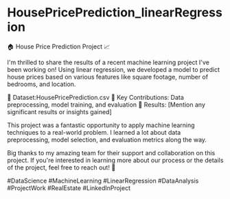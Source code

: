 # HousePricePrediction_linearRegression
🏠 House Price Prediction Project 📈

I'm thrilled to share the results of a recent machine learning project I've been working on! Using linear regression, we developed a model to predict house prices based on various features like square footage, number of bedrooms, and location.

🔹 Dataset:HousePricePrediction.csv
🔹 Key Contributions: Data preprocessing, model training, and evaluation
🔹 Results: [Mention any significant results or insights gained]

This project was a fantastic opportunity to apply machine learning techniques to a real-world problem. I learned a lot about data preprocessing, model selection, and evaluation metrics along the way.

Big thanks to my amazing team for their support and collaboration on this project. If you're interested in learning more about our process or the details of the project, feel free to reach out! 🚀

#DataScience #MachineLearning #LinearRegression #DataAnalysis #ProjectWork #RealEstate #LinkedInProject
